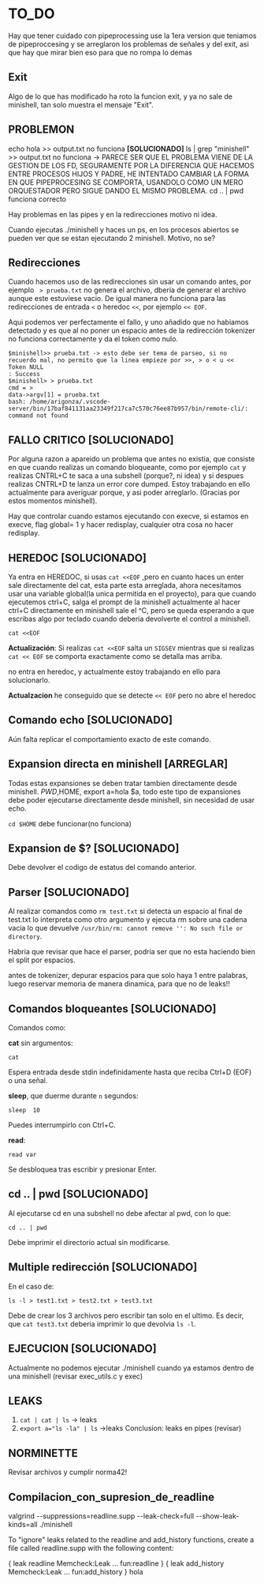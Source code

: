 # TO_DO

Hay que tener cuidado con pipeprocessing use la 1era version que teniamos de pipeproccesing y se arreglaron los problemas de señales y del exit, asi que hay que mirar bien eso para que no rompa lo demas

## Exit

Algo de lo que has modificado ha roto la funcion exit, y ya no sale de minishell, tan solo muestra el mensaje "Exit".

## PROBLEMON

echo hola >> output.txt no funciona **[SOLUCIONADO]**
ls | grep "minishell" >> output.txt no funciona -> PARECE SER QUE EL PROBLEMA VIENE DE LA GESTION DE LOS FD, SEGURAMENTE POR LA DIFERENCIA QUE HACEMOS ENTRE PROCESOS HIJOS Y PADRE, HE INTENTADO CAMBIAR LA FORMA EN QUE PIPEPROCESING SE COMPORTA, USANDOLO COMO UN MERO ORQUESTADOR PERO SIGUE DANDO EL MISMO PROBLEMA.
cd .. | pwd funciona correcto

Hay problemas en las pipes y en la redirecciones motivo ni idea.

Cuando ejecutas ./minishell y haces un ps, en los procesos abiertos se pueden ver que se estan ejecutando 2 minishell. Motivo, no se?

## Redirecciones

Cuando hacemos uso de las redirecciones sin usar un comando antes, por ejemplo ` > prueba.txt` no genera el archivo, dberia de generar el archivo aunque este estuviese vacio.
De igual manera no funciona para las redirecciones de entrada `<` o heredoc `<<`, por ejemplo `<< EOF`.

Aqui podemos ver perfectamente el fallo, y uno añadido que no habiamos detectado y es que al no poner un espacio antes de la redirección tokenizer no funciona correctamente y da el token como nulo.

````
$minishell>> prueba.txt -> esto debe ser tema de parseo, si no recuerdo mal, no permito que la linea empieze por >>, > o < u <<
Token NULL
: Success
$minishell> > prueba.txt
cmd = >
data->argv[1] = prueba.txt
bash: /home/arigonza/.vscode-server/bin/17baf841131aa23349f217ca7c570c76ee87b957/bin/remote-cli/: command not found
````

## FALLO CRITICO **[SOLUCIONADO]**

Por alguna razon a apareido un problema que antes no existia, que consiste en que cuando realizas un comando bloqueante, como por ejemplo `cat` y realizas CNTRL+C te saca a una subshell (porque?, ni idea) y si despues realizas CNTRL+D te lanza un error core dumped. Estoy trabajando en ello actualmente para averiguar porque, y asi poder arreglarlo. (Gracias por estos momentos minishell).

Hay que controlar cuando estamos ejecutando con execve, si estamos en execve, flag global= 1 y hacer redisplay, cualquier otra cosa no hacer redisplay.

## HEREDOC **[SOLUCIONADO]**

Ya entra en HEREDOC, si usas `cat <<EOF` ,pero en cuanto haces un enter sale directamente del cat, esta parte esta arreglada, ahora necesitamos usar una variable global(la unica permitida en el proyecto), para que cuando ejecutemos ctrl+C, salga el prompt de la minishell actualmente al hacer ctrl+C directamente en minishell sale el ^C, pero se queda esperando a que escribas algo por teclado cuando deberia devolverte el control a minishell.

`cat <<EOF`

**Actualización**: Si realizas `cat <<EOF` salta un `SIGSEV` mientras que si realizas `cat << EOF` se comporta exactamente como se detalla mas arriba.

no entra en heredoc, y actualmente estoy trabajando en ello para solucionarlo.

**Actualzacion** he conseguido que se detecte `<< EOF` pero no abre el heredoc

## Comando echo **[SOLUCIONADO]**

Aún falta replicar el comportamiento exacto de este comando.

## Expansion directa en minishell **[ARREGLAR]**

Todas estas expansiones se deben tratar tambien directamente desde minishell.
$PWD,$HOME, export a=hola $a, todo este tipo de expansiones debe poder ejecutarse
directamente desde minishell, sin necesidad de usar echo.

`cd $HOME` debe funcionar(no funciona)

## Expansion de $? **[SOLUCIONADO]**

Debe devolver el codigo de estatus del comando anterior.

## Parser **[SOLUCIONADO]**

Al realizar comandos como `rm test.txt` si detecta un espacio al final de test.txt lo interpreta como otro argumento y ejecuta rm sobre una cadena vacia lo que devuelve `/usr/bin/rm: cannot remove '': No such file or directory`.

Habria que revisar que hace el parser, podria ser que no esta haciendo bien el split por espacios.

antes de tokenizer, depurar espacios para que solo haya 1 entre palabras, luego reservar memoria de manera dinamica, para que no de leaks!!

## Comandos bloqueantes **[SOLUCIONADO]**

Comandos como:

**cat** sin argumentos:

`cat`

Espera entrada desde stdin indefinidamente hasta que reciba Ctrl+D (EOF) o una señal.

**sleep**, que duerme durante `n` segundos:

`sleep  10`

Puedes interrumpirlo con Ctrl+C.

**read**:

`read var`

Se desbloquea tras escribir y presionar Enter.

## cd .. | pwd **[SOLUCIONADO]**

Al ejecutarse cd en una subshell no debe afectar al pwd, con lo que:

`cd .. | pwd`

Debe imprimir el directorio actual sin modificarse.

## Multiple redirección **[SOLUCIONADO]**

En el caso de:

`ls -l > test1.txt > test2.txt > test3.txt`

Debe de crear los 3 archivos pero escribir tan solo en el ultimo.
Es decir, que `cat test3.txt` deberia imprimir lo que devolvia `ls -l`.

## EJECUCION **[SOLUCIONADO]**

Actualmente no podemos ejecutar ./minishell cuando ya estamos dentro de una minishell
(revisar exec_utils.c y exec)

## LEAKS

1. `cat | cat | ls` -> leaks
2. `export a="ls -la" | ls` ->leaks
Conclusion: leaks en pipes (revisar)

## NORMINETTE

Revisar archivos y cumplir norma42!

## Compilacion_con_supresion_de_readline

valgrind --suppressions=readline.supp --leak-check=full --show-leak-kinds=all ./minishell

To "ignore" leaks related to the readline and add_history functions, create a file called readline.supp with the following content:

 {
     leak readline
     Memcheck:Leak
     ...
     fun:readline
 }
 {
     leak add_history
     Memcheck:Leak
     ...
     fun:add_history
 }
 hola